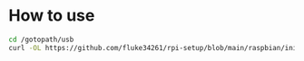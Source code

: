 # How to use

```sh
cd /gotopath/usb
curl -OL https://github.com/fluke34261/rpi-setup/blob/main/raspbian/init.sh 
```
